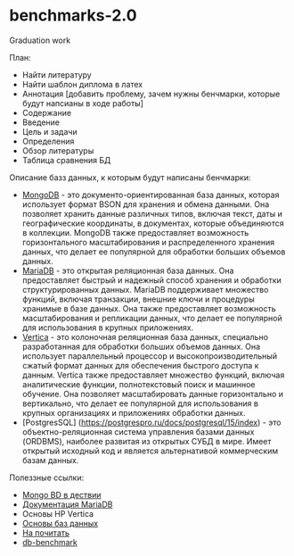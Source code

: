 # benchmarks-2.0
Graduation work

План: 
 - Найти литературу 
 - Найти шаблон диплома в латех 
 - Аннотация [добавить проблему, зачем нужны бенчмарки, которые будут напсианы в ходе работы]
 - Содержание 
 - Введение 
 - Цель и задачи 
 - Определения 
 - Обзор литературы 
 - Таблица сравнения БД

Описание базз данных, к которым будут написаны бенчмарки:

- [MongoDB](https://www.mongodb.com) - это документо-ориентированная база данных, которая использует формат BSON для хранения и обмена данными. Она позволяет хранить данные различных типов, включая текст, даты и географические координаты, в документах, которые объединяются в коллекции. MongoDB также предоставляет возможность горизонтального масштабирования и распределенного хранения данных, что делает ее популярной для обработки больших объемов данных. 
- [MariaDB](https://www.mongodb.com) - это открытая реляционная база данных. Она предоставляет быстрый и надежный способ хранения и обработки структурированных данных. MariaDB поддерживает множество функций, включая транзакции, внешние ключи и процедуры хранимые в базе данных. Она также предоставляет возможность масштабирования и репликации данных, что делает ее популярной для использования в крупных приложениях.
- [Vertica](https://www.vertica.com) - это колоночная реляционная база данных, специально разработанная для обработки больших объемов данных. Она использует параллельный процессор и высокопроизводительный сжатый формат данных для обеспечения быстрого доступа к данным. Vertica также предоставляет множество функций, включая аналитические функции, полнотекстовый поиск и машинное обучение. Она позволяет масштабировать данные горизонтально и вертикально, что делает ее популярной для использования в крупных организациях и приложениях обработки данных.
- [PostgresSQL] (https://postgrespro.ru/docs/postgresql/15/index) - это объектно-реляционная система управления базами данных (ORDBMS), наиболее развитая из открытых СУБД в мире. Имеет открытый исходный код и является альтернативой коммерческим базам данных.

Полеззные ссылки:
- [Mongo BD в дествии](https://cafe-aristokrat.nethouse.ru/static/doc/0000/0000/0165/165988.c2f3acpbax.pdf)
- [Документация MariaDB](https://mariadb.com/kb/en/mariadb/documentation/)
- Основы HP Vertica
- [Оcновы баз данных](https://mipt.ru/dnbic/content/db.pdf)
- [На почитать](https://oracle-patches.com/db/mysql/эталонное-тестирование-mysql-бенчмаркинг)
- [db-benchmark](https://github.com/h2oai/db-benchmark)
